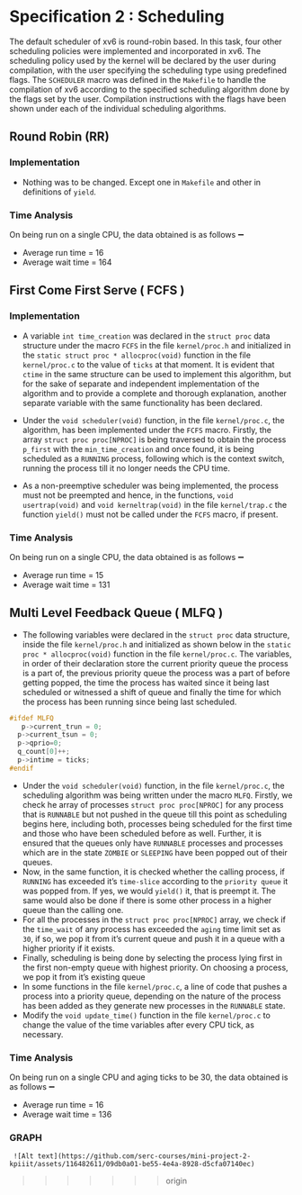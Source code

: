 # Specification 2 : Scheduling

The default scheduler of xv6 is round-robin based. In this task, four other scheduling policies were implemented and incorporated in xv6. The scheduling policy used by the kernel will be declared by the user during compilation, with the user specifying the scheduling type using predefined flags. The `SCHEDULER` macro was defined in the `Makefile` to handle the compilation of xv6 according to the specified scheduling algorithm done by the flags set by the user. Compilation instructions with the flags have been shown under each of the individual scheduling algorithms.
## Round Robin (RR)
### Implementation
- Nothing was to be changed. Except one in `Makefile` and other in definitions of `yield`.
### Time Analysis

On being run on a single CPU, the data obtained is as follows ➖

- Average run time = 16
- Average wait time = 164

## First Come First Serve ( FCFS )
### Implementation

- A variable `int time_creation` was declared in the `struct proc` data structure under the macro `FCFS` in the file `kernel/proc.h` and initialized in the `static struct proc * allocproc(void)` function in the file `kernel/proc.c` to the value of `ticks` at that moment. It is evident that `ctime` in the same structure can be used to implement this algorithm, but for the sake of separate and independent implementation of the algorithm and to provide a complete and thorough explanation, another separate variable with the same functionality has been declared.


- Under the `void scheduler(void)` function, in the file `kernel/proc.c`, the algorithm, has been implemented under the `FCFS` macro. Firstly, the array `struct proc proc[NPROC]` is being traversed to obtain the process `p_first` with the `min_time_creation` and once found, it is being scheduled as a `RUNNING` process, following which is the context switch, running the process till it no longer needs the CPU time.


- As a non-preemptive scheduler was being implemented, the process must not be preempted and hence, in the functions, `void usertrap(void)` and `void kerneltrap(void)` in the file `kernel/trap.c` the function `yield()` must not be called under the `FCFS` macro, if present.

### Time Analysis

On being run on a single CPU, the data obtained is as follows ➖

- Average run time = 15
- Average wait time = 131

## Multi Level Feedback Queue ( MLFQ )

- The following variables were declared in the `struct proc` data structure, inside the file `kernel/proc.h` and initialized as shown below in the `static proc * allocproc(void)` function in the file `kernel/proc.c`. The variables, in order of their declaration store the current priority queue the process is a part of, the previous priority queue the process was a part of before getting popped, the time the process has waited since it being last scheduled or witnessed a shift of queue and finally the time for which the process has been running since being last scheduled.

```c
#ifdef MLFQ
   p->current_trun = 0;
  p->current_tsun = 0;
  p->qprio=0;
  q_count[0]++;
  p->intime = ticks;
#endif
```
- Under the `void scheduler(void)` function, in the file `kernel/proc.c`, the scheduling algorithm was being written under the macro `MLFQ`. Firstly, we check he array of processes `struct proc proc[NPROC]` for any process that is `RUNNABLE` but not pushed in the queue till this point as scheduling begins here, including both, processes being scheduled for the first time and those who have been scheduled before as well. Further, it is ensured that the queues only have `RUNNABLE` processes and processes which are in the state `ZOMBIE` or `SLEEPING` have been popped out of their queues.
- Now, in the same function, it is checked whether the calling process, if `RUNNING` has exceeded it’s `time-slice` according to the `priority queue` it was popped from. If yes, we would `yield()` it, that is preempt it. The same would also be done if there is some other process in a higher queue than the calling one.
- For all the processes in the `struct proc proc[NPROC]` array, we check if the `time_wait` of any process has exceeded the `aging` time limit set as `30`, if so, we pop it from it’s current queue and push it in a queue with a higher priority if it exists.
- Finally, scheduling is being done by selecting the process lying first in the first non-empty queue with highest priority. On choosing a process, we pop it from it’s existing queue
- In some functions in the file `kernel/proc.c`, a line of code that pushes a process into a priority queue, depending on the nature of the process has been added as they generate new processes in the `RUNNABLE` state.
- Modify the `void update_time()` function in the file `kernel/proc.c` to change the value of the time variables after every CPU tick, as necessary.

### Time Analysis

On being run on a single CPU and aging ticks to be 30, the data obtained is as follows ➖

- Average run time = 16
- Average wait time = 136

### GRAPH
     ![Alt text](https://github.com/serc-courses/mini-project-2-kpiiit/assets/116482611/09db0a01-be55-4e4a-8928-d5cfa07140ec)

>>>>>>> origin
